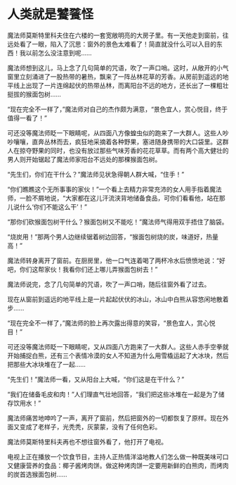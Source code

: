 # 人类就是饕餮怪

魔法师莫斯特里科夫住在六楼的一套宽敞明亮的大房子里。有一天他走到窗前，往远处看了一眼，陷入了沉思：窗外的景色太难看了！简直就没什么可以入目的东西！我以前怎么没注意到呢……

魔法师想到这儿，马上念了几句简单的咒语，吹了一声口哨。这时，从敞开的小气窗里立刻涌进了一股热带的暑热，飘来了一阵丛林花草的芳香。从房前到遥远的地平线上出现了一片连绵起伏的热带丛林，而离阳台不远的地方，还长出了一棵粗壮挺拔的猴面包树……

“现在完全不一样了，”魔法师对自己的杰作颇为满意，“景色宜人，赏心悦目，终于值得一看了！”

可还没等魔法师眨一下眼睛呢，从四面八方像蝗虫似的跑来了一大群人。这些人吵吵嚷嚷，直奔丛林而去，疯狂地采摘着各种野果，塞进随身携带的大口袋里。这群人在掠夺野果的同时，也没有放过那些气味芳香的花花草草。而有两个高大健壮的男人则开始锯起了魔法师家阳台不远处的那棵猴面包树。

“先生们，你们在干什么？”魔法师见状急得朝人群大喊，“住手！”

“你们瞧瞧这个无所事事的家伙！”一个看上去精力非常充沛的女人用手指着魔法师，一脸不屑地说，“大家都在这儿汗流浃背地储备食品，可你们看看他，站在那儿说什么‘你们不能这么干’！”

“那你们砍猴面包树干什么？猴面包树又不能吃！”魔法师气得用双手捂住了脑袋。

“烧炭用！”那两个男人边继续锯着树边回答，“猴面包树烧的炭，味道好，热量高！”

魔法师转身离开了窗前。在厨房里，他一口气连着喝了两杯冷水后愤愤地说：“好吧，你们这帮家伙！我看你们还上哪儿弄猴面包树去！”

魔法师说完，念了几句简单的咒语，吹了一声口哨，随后往窗外看了过去。

现在从窗前到遥远的地平线上是一片起起伏伏的冰山，冰山中白熊从容悠闲地散着步……

“现在完全不一样了，”魔法师的脸上再次露出得意的笑容，“景色宜人，赏心悦目！”

可还没等魔法师眨一下眼睛呢，又从四面八方跑来了一大群人。这些人赤手空拳就开始捕捉白熊，还有三个表情冷漠的女人不知道为什么用雪橇运起了大冰块，然后把那些大冰块堆在了一起……

“先生们！”魔法师一看，又从阳台上大喊，“你们这是在干什么？”

“我们在储备毛皮和肉！”人们理直气壮地回答，“我们把这些冰堆在一起是为了储存饮用水！”

魔法师痛苦地呻吟了一声，离开了窗前，然后把窗外的一切都恢复了原样。现在外面又变成了老样子，光秃秃，灰蒙蒙，没有了任何色彩。

魔法师莫斯特里科夫再也不想往窗外看了，他打开了电视。

电视上正在播放一个饮食节目，主持人正热情洋溢地教人们怎么做一种既美味可口又健康营养的食品：椰子酱烤肉饼。做这种烤肉饼一定要用新鲜的白熊肉，而烤肉的炭首选猴面包树……